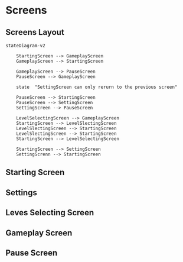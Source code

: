 # Screens 

## Screens Layout
``` mermaid
stateDiagram-v2

    StartingScreen --> GameplayScreen
    GameplayScreen --> StartingScreen

    GameplayScreen --> PauseScreen
    PauseScreen --> GameplayScreen

    state  "SettingScreen can only rerurn to the previous screen" 

    PauseScreen --> StartingScreen
    PauseScreen --> SettingScreen
    SettingScreen --> PauseScreen

    LevelSelectingScreen --> GameplayScreen
    StartingScreen --> LevelSlectingScreen
    LevelSlectingScreen --> StartingScreen
    LevelSlectingScreen --> StartingScreen
    StartingScreen --> LevelSelectingScreen

    StartingScreen --> SettingScreen
    SettingScrenn --> StartingScreen

```
## Starting Screen


## Settings


## Leves Selecting Screen


## Gameplay Screen


## Pause Screen